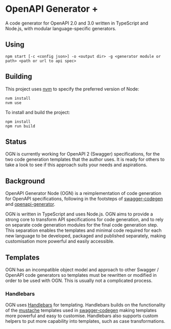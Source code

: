 # OpenAPI Generator +

A code generator for OpenAPI 2.0 and 3.0 written in TypeScript and Node.js, with modular language-specific generators.

## Using

```
npm start [-c <config json>] -o <output dir> -g <generator module or path> <path or url to api spec>
```

## Building

This project uses [nvm](https://github.com/nvm-sh/nvm) to specify the preferred version of Node:

```
nvm install
nvm use
```

To install and build the project:

```
npm install
npm run build
```

## Status

OGN is currently working for OpenAPI 2 (Swagger) specifications, for the two code generation templates that the author
uses. It is ready for others to take a look to see if this approach suits your needs and aspirations.

## Background

OpenAPI Generator Node (OGN) is a reimplementation of code generation for OpenAPI specifications, following
in the footsteps of
[swagger-codegen](https://github.com/swagger-api/swagger-codegen) and
[openapi-generator](https://github.com/OpenAPITools/openapi-generator).

OGN is written in TypeScript and uses Node.js. OGN aims to provide a strong core to transform API specifications for code generation,
and to rely on separate code generation modules for the final code generation step. This separation enables the templates and
minimal code required for each new language to be developed, packaged and published separately, making customisation more powerful
and easily accessible.

## Templates

OGN has an incompatible object model and approach to other Swagger / OpenAPI code generators so templates
must be rewritten or modified in order to be used with OGN. This is usually not a complicated process.

### Handlebars

OGN uses [Handlebars](https://handlebarsjs.com) for templating. Handlebars builds on the functionality of the
[mustache](https://mustache.github.io) templates used in [swagger-codegen](https://github.com/swagger-api/swagger-codegen)
making templates more powerful and easy to customise. Handlebars also supports custom helpers to put more
capability into templates, such as case transformations.
